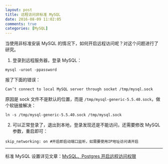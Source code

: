 ```yaml
---
layout: post
title: 远程访问非标准 MySQL
date: 2016-08-09 11:02:05
comments: true
categories: [MySQL]
---
```


当使用非标准安装 MySQL 的情况下，如何开启远程访问呢？对这个问题进行了研究。

1. 登录到远程服务器，登录 MySQL：
```
mysql -uroot -ppassword
```
报了下面的错误：
```
Can’t connect to local MySQL server through socket /tmp/mysql.sock
```
原因是 sock 文件不是默认的位置，而是 `/tmp/mysql-generic-5.5.40.sock`，做个软链接解决：
```
ln -s /tmp/mysql-generic-5.5.40.sock /tmp/mysql.sock
```

2. 可以正常登录了，退出到本地，登录发现还是不能访问，还需要修改 MySQL 参数，重启即可：
```
skip_networking: on #开启即启动端口监听，如需要使用IP地址访问请开启
```

---

标准 MySQL 设置详见文章：[MySQL、Postgres 开启远程访问权限](http://wenzhixin.net.cn/2012/05/15/mysql_open_the_remote_access_ubuntu)